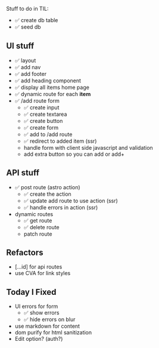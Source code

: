 Stuff to do in TIL:
- ✅ create db table
- ✅ seed db

## UI stuff
- ✅ layout
- ✅ add nav
- ✅ add footer
- ✅ add heading component
- ✅ display all items home page
- ✅ dynamic route for each **item**
- ✅ /add route form
  - ✅ create input
  - ✅ create textarea
  - ✅ create button
  - ✅ create form
  - ✅ add to /add route
  - ✅ redirect to added item (ssr)
  - handle form with client side javascript and validation
  - add extra button so you can add or add+

## API stuff
- ✅ post route (astro action)
  - ✅ create the action
  - ✅ update add route to use action (ssr)
  - ✅ handle errors in action (ssr)
- dynamic routes
  - ✅ get route
  - ✅ delete route
  - patch route

## Refactors
- [...id] for api routes
- use CVA for link styles

## Today I Fixed
- UI errors for form
  - ✅ show errors
  - ✅ hide errors on blur
- use markdown for content
- dom purify for html sanitization
- Edit option? (auth?)
